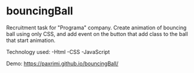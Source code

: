 # bouncingBall

Recruitment task for "Programa" company. 
Create animation of bouncing ball using only CSS, and add event on the button that add class to the ball that start animation.


Technology used: -Html -CSS -JavaScript

Demo: https://paxrimi.github.io/bouncingBall/
